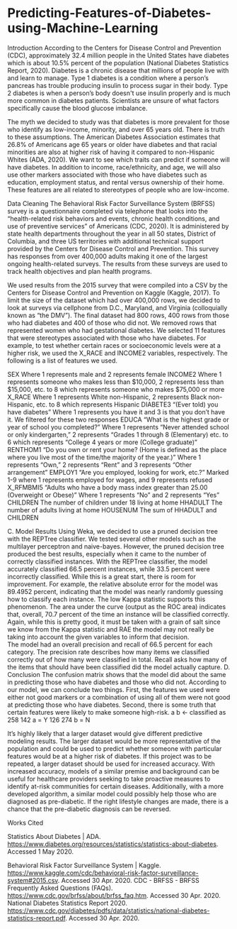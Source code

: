 # Predicting-Features-of-Diabetes-using-Machine-Learning

Introduction
According to the Centers for Disease Control and Prevention (CDC), approximately 32.4 
million people in the United States have diabetes which is about 10.5% percent of the population (National Diabetes Statistics Report, 2020). Diabetes is a chronic disease that millions of people live with and learn to manage. Type 1 diabetes is a condition where a person’s pancreas has trouble producing insulin to process sugar in their body. Type 2 diabetes is when a person’s body doesn't use insulin properly and is much more common in diabetes patients. Scientists are unsure of what factors specifically cause the blood glucose imbalance. 

The myth we decided to study was that diabetes is more prevalent for those who identify as low-income, minority, and over 65 years old. There is truth to these assumptions. The American Diabetes Association estimates that 26.8% of Americans age 65 years or older have diabetes and that racial minorities are also at higher risk of having it compared to non-Hispanic Whites (ADA, 2020). We want to see which traits can predict if someone will have diabetes. In addition to income, race/ethnicity, and age, we will also use other markers associated with those who have diabetes such as education, employment status, and rental versus ownership of their home. These features are all related to stereotypes of people who are low-income. 

Data Cleaning 
The Behavioral Risk Factor Surveillance System (BRFSS) survey is a questionnaire completed via telephone that looks into the “health-related risk behaviors and events, chronic health conditions, and use of preventive services” of Americans (CDC, 2020). It is administered by state health departments throughout the year in all 50 states, District of Columbia, and three US territories with additional technical support provided by the Centers for Disease Control and Prevention. This survey has responses from over 400,000 adults making it one of the largest ongoing health-related surveys. The results from these surveys are used to track health objectives and plan health programs. 

We used results from the 2015 survey that were compiled into a CSV by the Centers for Disease Control and Prevention on Kaggle (Kaggle, 2017). To limit the size of the dataset which had over 400,000 rows, we decided to look at surveys via cellphone from D.C., Maryland,  and Virginia (colloquially known as “the DMV”). The final dataset had 800 rows, 400 rows from those who had diabetes and 400 of those who did not. We removed rows that represented women who had gestational diabetes. We selected 11 features that were stereotypes associated with those who have diabetes. For example, to test whether certain races or socioeconomic levels were at a higher risk, we used the X_RACE and INCOME2 variables, respectively. The following is a list of features we used. 

SEX
Where 1 represents male and 2 represents female
INCOME2 
Where 1 represents someone who makes less than $10,000, 2 represents less than $15,000, etc. to 8 which represents someone who makes $75,000 or more
X_RACE 
Where 1 represents White non-Hispanic, 2 represents Black non-Hispanic, etc. to 8 which represents Hispanic
DIABETE3 
“(Ever told) you have diabetes”
Where 1 represents you have it and 3 is that you don’t have it. We filtered for these two responses 
EDUCA 
“What is the highest grade or year of school you completed?”
Where 1 represents “Never attended school or only kindergarten,” 2 represents “Grades 1 through 8 (Elementary) etc. to 6 which represents “College 4 years or more (College graduate)” 
RENTHOM1 
“Do you own or rent your home? (Home is defined as the place where you live most of the time/the majority of the year.)”
Where 1 represents “Own,” 2 represents “Rent” and 3 represents “Other arrangement”
EMPLOY1
“Are you employed, looking for work, etc.?”
Marked 1-9 where 1 represents employed for wages, and 9 represents refused
X_RFMBMI5
“Adults who have a body mass index greater than 25.00 (Overweight or Obese)”
Where 1 represents “No” and 2 represents “Yes”
CHILDREN
The number of children under 18 living at home
HHADULT
The number of adults living at home
HOUSENUM
The sum of HHADULT and CHILDREN

C. Model Results 
Using Weka, we decided to use a pruned decision tree with the REPTree classifier. We tested several other models such as the multilayer perceptron and naive-bayes. However, the pruned decision tree produced the best results, especially when it came to the number of correctly classified instances. 
With the REPTree classifier, the model accurately classified 66.5 percent instances, while 33.5 percent were incorrectly classified. While this is a great start, there is room for improvement. For example, the relative absolute error for the model was 89.4952 percent, indicating that the model was nearly randomly guessing how to classify each instance. The low Kappa statistic supports this phenomenon. The area under the curve (output as the ROC area) indicates that, overall, 70.7 percent of the time an instance will be classified correctly. Again, while this is pretty good, it must be taken with a grain of salt since we know from the Kappa statistic and RAE the model may not really be taking into account the given variables to inform that decision.  
The model had an overall precision and recall of 66.5 percent for each category. The precision rate describes how many items we classified correctly out of how many were classified in total. Recall asks how many of the items that should have been classified did the model actually capture. 
D. Conclusion 
The confusion matrix shows that the model did about the same in predicting those who have diabetes and those who did not. According to our model, we can conclude two things. First, the features we used were either not good markers or a combination of using all of them were not good at predicting those who have diabetes. Second, there is some truth that certain features were likely to make someone high-risk. 
a
b
← classified as
258
142
a = Y
126
274
b = N


It’s highly likely that a larger dataset would give different predictive modeling results. The larger dataset would be more representative of the population and could be used to predict whether someone with particular features would be at a higher risk of diabetes. If this project was to be repeated, a larger dataset should be used for increased accuracy. With increased accuracy, models of a similar premise and background can be useful for healthcare providers seeking to take proactive measures to identify at-risk communities for certain diseases. Additionally, with a more developed algorithm, a similar model could possibly help those who are diagnosed as pre-diabetic. If the right lifestyle changes are made, there is a chance that the pre-diabetic diagnosis can be reversed.


Works Cited

Statistics About Diabetes | ADA. https://www.diabetes.org/resources/statistics/statistics-about-diabetes. Accessed 1 May 2020.

Behavioral Risk Factor Surveillance System | Kaggle. https://www.kaggle.com/cdc/behavioral-risk-factor-surveillance-system#2015.csv. Accessed 30 Apr. 2020.
CDC - BRFSS - BRFSS Frequently Asked Questions (FAQs). https://www.cdc.gov/brfss/about/brfss_faq.htm. Accessed 30 Apr. 2020.
National Diabetes Statistics Report 2020.
        https://www.cdc.gov/diabetes/pdfs/data/statistics/national-diabetes-statistics-report.pdf. 
        Accessed 30 Apr. 2020.   

